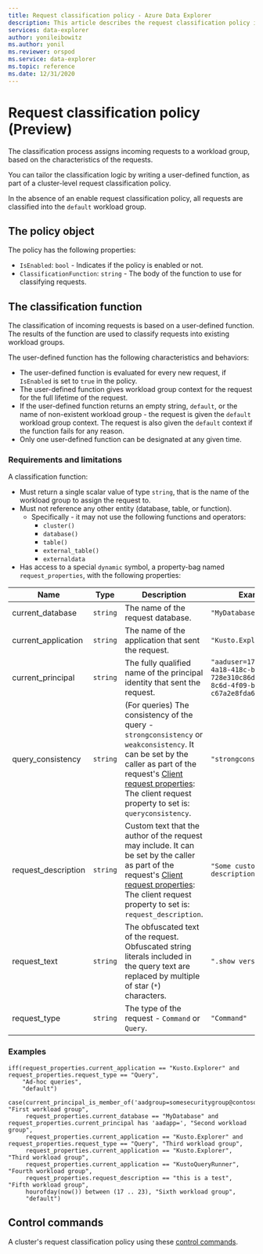 ```yaml
---
title: Request classification policy - Azure Data Explorer
description: This article describes the request classification policy in Azure Data Explorer.
services: data-explorer
author: yonileibowitz
ms.author: yonil
ms.reviewer: orspod
ms.service: data-explorer
ms.topic: reference
ms.date: 12/31/2020
---
```

# Request classification policy (Preview)

The classification process assigns incoming requests to a workload group, based on the characteristics of the requests.

You can tailor the classification logic by writing a user-defined function, as part of a cluster-level request classification policy.

In the absence of an enable request classification policy, all requests are classified into the `default` workload group.

## The policy object

The policy has the following properties:

* `IsEnabled`: `bool` - Indicates if the policy is enabled or not.
* `ClassificationFunction`: `string` - The body of the function to use for classifying requests.

## The classification function

The classification of incoming requests is based on a user-defined function. The results of the function are used to classify requests into existing workload groups.

The user-defined function has the following characteristics and behaviors:

* The user-defined function is evaluated for every new request, if `IsEnabled` is set to `true` in the policy.
* The user-defined function gives workload group context for the request for the full lifetime of the request.
* If the user-defined function returns an empty string, `default`, or the name of non-existent workload group - the request is given the `default` workload group context.
  The request is also given the `default` context if the function fails for any reason.
* Only one user-defined function can be designated at any given time.

### Requirements and limitations

A classification function:

* Must return a single scalar value of type `string`, that is the name of the workload group to assign the request to.
* Must not reference any other entity (database, table, or function).
  * Specifically - it may not use the following functions and operators:
    * `cluster()`
    * `database()`
    * `table()`
    * `external_table()`
    * `externaldata`
* Has access to a special `dynamic` symbol, a property-bag named `request_properties`, with the following properties:

| Name                | Type     | Description                                                                                                                                                                                                                                                               | Example                                                                               |
|---------------------|----------|---------------------------------------------------------------------------------------------------------------------------------------------------------------------------------------------------------------------------------------------------------------------------|---------------------------------------------------------------------------------------|
| current_database    | `string` | The name of the request database.                                                                                                                                                                                                                                         | `"MyDatabase"`                                                                        |
| current_application | `string` | The name of the application that sent the request.                                                                                                                                                                                                                        | `"Kusto.Explorer"`                                                                    |
| current_principal   | `string` | The fully qualified name of the principal identity that sent the request.                                                                                                                                                                                                 | `"aaduser=1793eb1f-4a18-418c-be4c-728e310c86d3;83af1c0e-8c6d-4f09-b249-c67a2e8fda65"` |
| query_consistency   | `string` | (For queries) The consistency of the query - `strongconsistency` or `weakconsistency`. It can be set by the caller as part of the request's [Client request properties](../api/netfx/request-properties.md): The client request property to set is: `queryconsistency`.   | `"strongconsistency"`                                                                 |
| request_description | `string` | Custom text that the author of the request may include. It can be set by the caller as part of the request's [Client request properties](../api/netfx/request-properties.md): The client request property to set is: `request_description`.                               | `"Some custom description"`                                                           |
| request_text        | `string` | The obfuscated text of the request. Obfuscated string literals included in the query text are replaced by multiple of star (`*`) characters.                                                                                                                              | `".show version"`                                                                     |
| request_type        | `string` | The type of the request - `Command` or `Query`.                                                                                                                                                                                                                           | `"Command"`                                                                           |

### Examples

<!-- csl -->
```
iff(request_properties.current_application == "Kusto.Explorer" and request_properties.request_type == "Query",
    "Ad-hoc queries",
    "default")
```

<!-- csl -->
```
case(current_principal_is_member_of('aadgroup=somesecuritygroup@contoso.com'), "First workload group",
     request_properties.current_database == "MyDatabase" and request_properties.current_principal has 'aadapp=', "Second workload group",
     request_properties.current_application == "Kusto.Explorer" and request_properties.request_type == "Query", "Third workload group",
     request_properties.current_application == "Kusto.Explorer", "Third workload group",
     request_properties.current_application == "KustoQueryRunner", "Fourth workload group",
     request_properties.request_description == "this is a test", "Fifth workload group",
     hourofday(now()) between (17 .. 23), "Sixth workload group",
     "default")
```

## Control commands

A cluster's request classification policy using these [control commands](request-classification-policy-commands.md).

